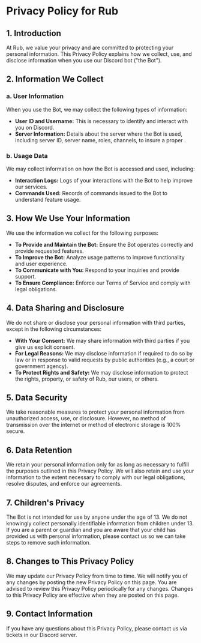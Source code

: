 # Privacy Policy for Rub

## 1. Introduction

At Rub, we value your privacy and are committed to protecting your personal information. This Privacy Policy explains how we collect, use, and disclose information when you use our Discord bot ("the Bot").

## 2. Information We Collect

### a. User Information
When you use the Bot, we may collect the following types of information:
- **User ID and Username:** This is necessary to identify and interact with you on Discord.
- **Server Information:** Details about the server where the Bot is used, including server ID, server name, roles, channels, to insure a proper .

### b. Usage Data
We may collect information on how the Bot is accessed and used, including:
- **Interaction Logs:** Logs of your interactions with the Bot to help improve our services.
- **Commands Used:** Records of commands issued to the Bot to understand feature usage.


## 3. How We Use Your Information

We use the information we collect for the following purposes:
- **To Provide and Maintain the Bot:** Ensure the Bot operates correctly and provide requested features.
- **To Improve the Bot:** Analyze usage patterns to improve functionality and user experience.
- **To Communicate with You:** Respond to your inquiries and provide support.
- **To Ensure Compliance:** Enforce our Terms of Service and comply with legal obligations.

## 4. Data Sharing and Disclosure

We do not share or disclose your personal information with third parties, except in the following circumstances:
- **With Your Consent:** We may share information with third parties if you give us explicit consent.
- **For Legal Reasons:** We may disclose information if required to do so by law or in response to valid requests by public authorities (e.g., a court or government agency).
- **To Protect Rights and Safety:** We may disclose information to protect the rights, property, or safety of Rub, our users, or others.

## 5. Data Security

We take reasonable measures to protect your personal information from unauthorized access, use, or disclosure. However, no method of transmission over the internet or method of electronic storage is 100% secure.

## 6. Data Retention

We retain your personal information only for as long as necessary to fulfill the purposes outlined in this Privacy Policy. We will also retain and use your information to the extent necessary to comply with our legal obligations, resolve disputes, and enforce our agreements.

## 7. Children's Privacy

The Bot is not intended for use by anyone under the age of 13. We do not knowingly collect personally identifiable information from children under 13. If you are a parent or guardian and you are aware that your child has provided us with personal information, please contact us so we can take steps to remove such information.

## 8. Changes to This Privacy Policy

We may update our Privacy Policy from time to time. We will notify you of any changes by posting the new Privacy Policy on this page. You are advised to review this Privacy Policy periodically for any changes. Changes to this Privacy Policy are effective when they are posted on this page.

## 9. Contact Information

If you have any questions about this Privacy Policy, please contact us via tickets in our Discord server.

